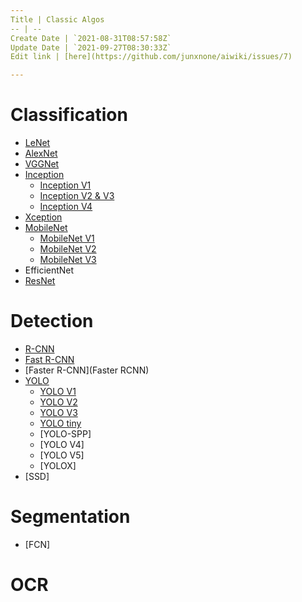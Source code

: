 ```yaml
---
Title | Classic Algos
-- | --
Create Date | `2021-08-31T08:57:58Z`
Update Date | `2021-09-27T08:30:33Z`
Edit link | [here](https://github.com/junxnone/aiwiki/issues/7)

---
```

# Classification

- [LeNet](/LeNet)
- [AlexNet](/AlexNet)
- [VGGNet](/VGGNet)
- [Inception](/Inception_Summary)
  - [Inception V1](/InceptionV1)
  - [Inception V2 & V3](/InceptionV2V3)
  - [Inception V4](/InceptionV4)
- [Xception](./Xception)
- [MobileNet](/MobileNet_Summary)
  - [MobileNet V1](/MobileNetV1)
  - [MobileNet V2](/MobileNetV2)
  - [MobileNet V3](/MobileNetV3)
- EfficientNet
- [ResNet](/ResNet)


# Detection

- [R-CNN](/RCNN)
- [Fast R-CNN](Fast_RCNN)
- [Faster R-CNN](Faster RCNN)
- [YOLO](/YOLO_Summary)
  - [YOLO V1](/YOLO_V1)
  - [YOLO V2](/YOLO_V2)
  - [YOLO V3](/YOLO_V3)
  - [YOLO tiny](/YOLO_tiny)
  - [YOLO-SPP]
  - [YOLO V4]
  - [YOLO V5]
  - [YOLOX]
- [SSD]

# Segmentation

- [FCN]

# OCR

